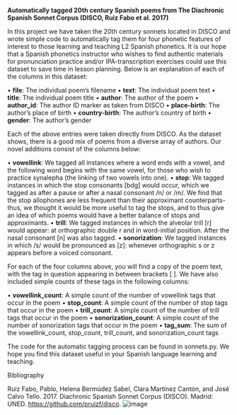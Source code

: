 **Automatically tagged 20th century Spanish poems from The Diachronic Spanish Sonnet Corpus (DISCO, Ruiz Fabo et al. 2017)**

In this project we have taken the 20th century sonnets located in DISCO and wrote simple code to automatically tag them for four phonetic features of interest to those learning and teaching L2 Spanish phonetics. It is our hope that a Spanish phonetics instructor who wishes to find authentic materials for pronunciation practice and/or IPA-transcription exercises could use this dataset to save time in lesson planning. Below is an explanation of each of the columns in this dataset:

•	**file**:		The individual poem’s filename 
•	**text**:		The individual poem text
•	**title**:		The individual poem title
•	**author**: 	The author of the poem
•	**author_id**:	The author ID marker as taken from DISCO
•	**place-birth**:	The author’s place of birth
•	**country-birth**:	The author’s country of birth
•	**gender**:		The author’s gender

Each of the above entries were taken directly from DISCO. As the dataset shows, there is a good mix of poems from a diverse array of authors. Our novel additions consist of the columns below:

•	**vowellink**: We tagged all instances where a word ends with a vowel, and the following word begins with the same vowel, for those who wish to practice synalepha (the linking of two vowels into one). 
•	**stop**: We tagged instances in which the stop consonants [bdg] would occur, which we tagged as after a pause or after a nasal consonant /n/ or /m/. We find that the stop allophones are less frequent than their approximant counterparts- thus, we thought it would be more useful to tag the stops, and to thus give an idea of which poems would have a better balance of stops and approximants.
•	**trill**: We tagged instances in which the alveolar trill [r] would appear: at orthographic double r and in word-initial position. After the nasal consonant [n] was also tagged.
•	**sonorization**: We tagged instances in which /s/ would be pronounced as [z]: whenever orthographic s or z appears before a voiced consonant.

For each of the four columns above, you will find a copy of the poem text, with the tag in question appearing in between brackets [ ]. We have also included simple counts of these tags in the following columns:

•	**vowellink_count**: A simple count of the number of vowellink tags that occur in the poem
•	**stop_count**: A simple count of the number of stop tags that occur in the poem
•	**trill_count**: A simple count of the number of trill tags that occur in the poem
•	**sonorization_count**: A simple count of the number of sonorization tags that occur in the poem
•	**tag_sum**: The sum of the vowellink_count, stop_count, trill_count, and sonorization_count tags

The code for the automatic tagging process can be found in sonnets.py. We hope you find this dataset useful in your Spanish language learning and teaching. 

Bibliography

Ruiz Fabo, Pablo, Helena Bermúdez Sabel, Clara Martínez Cantón, and José Calvo Tello. 2017. Diachronic Spanish Sonnet Corpus (DISCO). Madrid: UNED. https://github.com/pruizf/disco. 
![image](https://github.com/coltonsea/SPLAT/assets/125835820/8c04bad1-dcec-40c2-a354-fd1fbc607c16)
